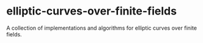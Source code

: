 # elliptic-curves-over-finite-fields
A collection of implementations and algorithms for elliptic curves over finite fields.
